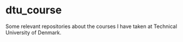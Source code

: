 # dtu_course

Some relevant repositories about the courses I have taken at Technical University of Denmark.
